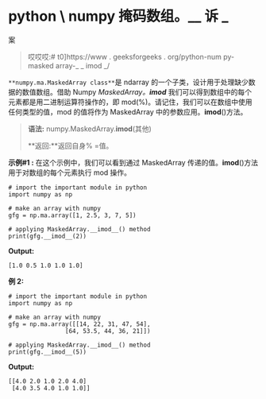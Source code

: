 # python \ numpy 掩码数组。__ 诉 _

案

> 哎哎哎:# t0]https://www . geeksforgeeks . org/python-num py-masked array-_ _ imod _/

`**numpy.ma.MaskedArray class**`是 ndarray 的一个子类，设计用于处理缺少数据的数值数组。借助 Numpy *MaskedArray。__imod__* 我们可以得到数组中的每个元素都是用二进制运算符操作的，即 mod(%)。请记住，我们可以在数组中使用任何类型的值，mod 的值将作为 MaskedArray 中的参数应用。__imod__()方法。

> **语法:** numpy.MaskedArray.__imod__(其他)
> 
> **返回:**返回自身% =值。

**示例#1 :**
在这个示例中，我们可以看到通过 MaskedArray 传递的值。__imod__()方法用于对数组的每个元素执行 mod 操作。

```
# import the important module in python 
import numpy as np 

# make an array with numpy 
gfg = np.ma.array([1, 2.5, 3, 7, 5]) 

# applying MaskedArray.__imod__() method 
print(gfg.__imod__(2)) 
```

**Output:**

```
[1.0 0.5 1.0 1.0 1.0]

```

**例 2:**

```
# import the important module in python 
import numpy as np 

# make an array with numpy 
gfg = np.ma.array([[14, 22, 31, 47, 54], 
                [64, 53.5, 44, 36, 21]]) 

# applying MaskedArray.__imod__() method 
print(gfg.__imod__(5)) 
```

**Output:**

```
[[4.0 2.0 1.0 2.0 4.0]
 [4.0 3.5 4.0 1.0 1.0]]

```